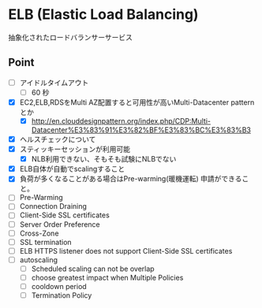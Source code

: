# ELB (Elastic Load Balancing)
抽象化されたロードバランサーサービス

## Point
- [ ] アイドルタイムアウト
  - [ ] 60 秒
- [X] EC2,ELB,RDSをMulti AZ配置すると可用性が高いMulti-Datacenter patternとか
  - [X] http://en.clouddesignpattern.org/index.php/CDP:Multi-Datacenter%E3%83%91%E3%82%BF%E3%83%BC%E3%83%B3
- [X] ヘルスチェックについて
- [X] スティッキーセッションが利用可能
  - [X] NLB利用できない、そもそも試験にNLBでない
- [X] ELB自体が自動でscalingすること
- [X] 負荷が多くなることがある場合はPre-warming(暖機運転) 申請ができること。
- [ ] Pre-Warming
- [ ] Connection Draining
- [ ] Client-Side SSL certificates
- [ ] Server Order Preference
- [ ] Cross-Zone
- [ ] SSL termination
- [ ] ELB HTTPS listener does not support Client-Side SSL certificates
- [ ] autoscaling 
  - [ ] Scheduled scaling can not be overlap
  - [ ] choose greatest impact when Multiple Policies
  - [ ] cooldown period
  - [ ] Termination Policy
